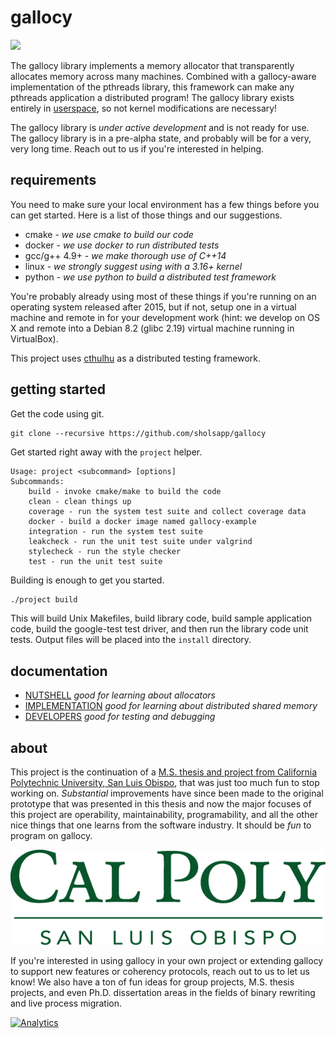 # gallocy

<a href="https://travis-ci.org/sholsapp/gallocy">
<img src='https://img.shields.io/travis/sholsapp/gallocy/master.svg?style=flat-square' />
</a>

The gallocy library implements a memory allocator that transparently allocates
memory across many machines. Combined with a gallocy-aware implementation of
the pthreads library, this framework can make any pthreads application a
distributed program! The gallocy library exists entirely in
[userspace](http://www.linfo.org/user_space.html), so not kernel modifications
are necessary!

The gallocy library is *under active development* and is not ready for use. The
gallocy library is in a pre-alpha state, and probably will be for a very, very
long time. Reach out to us if you're interested in helping.

## requirements

You need to make sure your local environment has a few things before you can
get started. Here is a list of those things and our suggestions.

- cmake - *we use cmake to build our code*
- docker - *we use docker to run distributed tests*
- gcc/g++ 4.9+ - *we make thorough use of C++14*
- linux - *we strongly suggest using with a 3.16+ kernel*
- python - *we use python to build a distributed test framework*

You're probably already using most of these things if you're running on an
operating system released after 2015, but if not, setup one in a virtual
machine and remote in for your development work (hint: we develop on OS X and
remote into a Debian 8.2 (glibc 2.19) virtual machine running in VirtualBox).

This project uses [cthulhu](https://github.com/sholsapp/cthulhu) as a
distributed testing framework.

## getting started

Get the code using git.

```
git clone --recursive https://github.com/sholsapp/gallocy
```

Get started right away with the `project` helper.

```
Usage: project <subcommand> [options]
Subcommands:
    build - invoke cmake/make to build the code
    clean - clean things up
    coverage - run the system test suite and collect coverage data
    docker - build a docker image named gallocy-example
    integration - run the system test suite
    leakcheck - run the unit test suite under valgrind
    stylecheck - run the style checker
    test - run the unit test suite
```

Building is enough to get you started.

```bash
./project build
```

This will build Unix Makefiles, build library code, build sample application
code, build the google-test test driver, and then run the library code unit
tests. Output files will be placed into the `install` directory.

## documentation

  - [NUTSHELL](./resources/NUTSHELL.md) *good for learning about allocators*
  - [IMPLEMENTATION](./resources/IMPLEMENTATION.md) *good for learning about distributed shared memory*
  - [DEVELOPERS](./resources/DEVELOPERS.md) *good for testing and debugging*


## about

This project is the continuation of a [M.S. thesis and project from California
Polytechnic University, San Luis
Obispo](http://digitalcommons.calpoly.edu/theses/725/), that was just too much
fun to stop working on. *Substantial* improvements have since been made to the
original prototype that was presented in this thesis and now the major focuses
of this project are operability, maintainability, programability, and all the
other nice things that one learns from the software industry. It should be
*fun* to program on gallocy.

![Go Mustangs.](./resources/images/cal-poly.png)

If you're interested in using gallocy in your own project or extending gallocy
to support new features or coherency protocols, reach out to us to let us know!
We also have a ton of fun ideas for group projects, M.S. thesis projects, and
even Ph.D. dissertation areas in the fields of binary rewriting and live
process migration.

[![Analytics](https://ga-beacon.appspot.com/UA-73936402-2/gallocy/readme?pixel)](https://github.com/sholsapp/gallocy)
